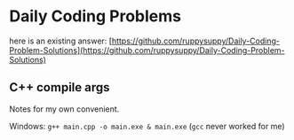 # Daily Coding Problems

here is an existing answer: [https://github.com/ruppysuppy/Daily-Coding-Problem-Solutions](https://github.com/ruppysuppy/Daily-Coding-Problem-Solutions)

## C++ compile args

Notes for my own convenient.

Windows: `g++ main.cpp -o main.exe & main.exe` (`gcc` never worked for me)
